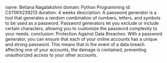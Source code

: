 name: Bellana Nagalakshmi domain: Python Programming id: CS11WX239213 duration: 4 weeks description: A password generator is a tool that generates a random combination of numbers, letters, and symbols to be used as a password. Password generators let you exclude or include certain characters, allowing you to customize the password complexity to your needs. conclusion: Protection Against Data Breaches: With a password generator, you can ensure that each of your online accounts has a unique and strong password. This means that in the event of a data breach affecting one of your accounts, the damage is contained, preventing unauthorized access to your other accounts.
